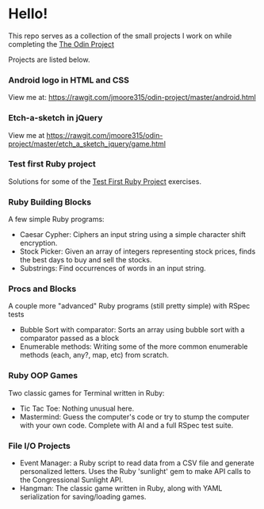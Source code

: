 <h1>
	Hello!
</h1>
<p>This repo serves as a collection of the small projects I work on while completing the <a href="http://www.theodinproject.com/">The Odin Project</a></p>
<p>Projects are listed below.</p>
<h3>Android logo in HTML and CSS</h3>
<p>View me at: <a href="https://rawgit.com/jmoore315/odin-project/master/android.html">https://rawgit.com/jmoore315/odin-project/master/android.html</a></p>
<h3>Etch-a-sketch in jQuery</h3>
<p>View me at <a href="https://rawgit.com/jmoore315/odin-project/master/etch_a_sketch_jquery/game.html">https://rawgit.com/jmoore315/odin-project/master/etch_a_sketch_jquery/game.html</a></p>
<h3>Test first Ruby project</h3>
<p>Solutions for some of the <a href="http://testfirst.org/learn_ruby">Test First Ruby Project</a> exercises.</p>
<p></p>
<h3>Ruby Building Blocks</h3>
<p>A few simple Ruby programs:</p>
<ul>
	<li>Caesar Cypher: Ciphers an input string using a simple character shift encryption.</li>
	<li>Stock Picker: Given an array of integers representing stock prices, finds the best days to buy and sell the stocks.</li>
	<li>Substrings: Find occurrences of words in an input string.</li>
</ul>
<h3>Procs and Blocks</h3>
<p>A couple more "advanced" Ruby programs (still pretty simple) with RSpec tests</p>
<ul>
	<li>Bubble Sort with comparator: Sorts an array using bubble sort with a comparator passed as a block</li>
	<li>Enumerable methods: Writing some of the more common enumerable methods (each, any?, map, etc) from scratch.</li>
</ul>
<h3>Ruby OOP Games</h3>
<p>Two classic games for Terminal written in Ruby:</p>
<ul>
	<li>Tic Tac Toe: Nothing unusual here.</li>
	<li>Mastermind: Guess the computer's code or try to stump the computer with your own code. Complete with AI and a full RSpec test suite.</li>
</ul>
<h3>File I/O Projects</h3>
<ul>
  <li>Event Manager: a Ruby script to read data from a CSV file and generate personalized letters. Uses the Ruby 'sunlight' gem to make API calls to the Congressional Sunlight API.</li>
  <li>Hangman: The classic game written in Ruby, along with YAML serialization for saving/loading games.</li>
</ul>

